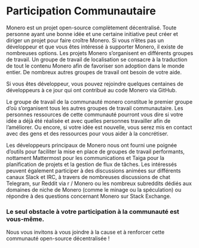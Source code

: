 # Participation Communautaire

Monero est un projet open-source complètement décentralisé. Toute personne ayant une bonne idée et une certaine initiative peut créer et diriger un projet pour faire croître Monero. Si vous n’êtes pas un développeur et que vous êtes intéressé à supporter Monero, il existe de nombreuses options. Les projets Monero s’organisent en différents groupes de travail. Un groupe de travail de localisation se consacre à la traduction de tout le contenu Monero afin de favoriser son adoption dans le monde entier. De nombreux autres groupes de travail ont besoin de votre aide.

Si vous êtes développeur, vous pouvez rejoindre quelques centaines de développeurs à ce jour qui ont contribué au code Monero via GitHub.

Le groupe de travail de la communauté monero constitue le premier groupe d’où s’organisent tous les autres groupes de travail communautaire. Les personnes ressources de cette communauté pourront vous dire si votre idée a déjà été réalisée et avec quelles personnes travailler afin de l’améliorer. Ou encore, si votre idée est nouvelle, vous serez mis en contact avec des gens et des ressources pour vous aider à la concrétiser.

Les développeurs principaux de Monero nous ont fourni une poignée d’outils pour faciliter la mise en place de groupes de travail performants, nottament Mattermost pour les communications et Taiga pour la planification de projets et la gestion de flux de tâches. Les intéressés peuvent également participer à des discussions animées sur différents canaux Slack et IRC, à travers de nombreuses discussions de chat Telegram, sur Reddit via r / Monero ou les nombreux subreddits dédiés aux domaines de niche de Monero (comme le minage ou la spéculation) ou répondre à des questions concernant Monero sur Stack Exchange.

### Le seul obstacle à votre participation à la communauté est vous-même.

Nous vous invitons à vous joindre à la cause et à renforcer cette communauté open-source décentralisée !
